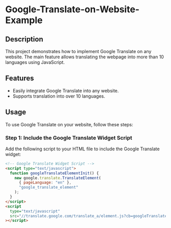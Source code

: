 # Google-Translate-on-Website-Example

## Description

This project demonstrates how to implement Google Translate on any website. The main feature allows translating the webpage into more than 10 languages using JavaScript.

## Features

- Easily integrate Google Translate into any website.
- Supports translation into over 10 languages.

## Usage

To use Google Translate on your website, follow these steps:

### Step 1: Include the Google Translate Widget Script

Add the following script to your HTML file to include the Google Translate widget:

```html
<!-- Google Translate Widget Script -->
<script type="text/javascript">
  function googleTranslateElementInit() {
    new google.translate.TranslateElement(
      { pageLanguage: "en" },
      "google_translate_element"
    );
  }
</script>
<script
  type="text/javascript"
  src="//translate.google.com/translate_a/element.js?cb=googleTranslateElementInit"
></script>
